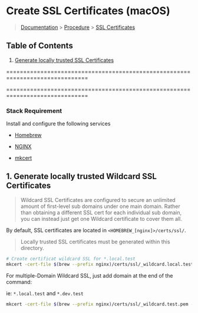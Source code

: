 # Create SSL Certificates (macOS)

> [Documentation](../../readme.md) > [Procedure](./../readme.md) > [SSL Certificates](ssl-certificates.md)

## Table of Contents
1. [Generate locally trusted SSL Certificates](#markdown-header-1-generate-locally-trusted-ssl-certificates)

==============================================================================

==============================================================================

### Stack Requirement
Install and configure the following services

- [Homebrew](../../installation/macos/homebrew.md)

- [NGINX](../../installation/macos/nginx.md)

- [mkcert](../../installation/macos/mkcert.md)

## 1. Generate locally trusted Wildcard SSL Certificates

> Wildcard SSL Certificates are configured to secure an unlimited amount of first-level sub domains under one main domain.
> Rather than obtaining a different SSL cert for each individual sub domain, you can instead just get one Wildcard certificate to cover them all.

By default, SSL certificates are located in `<HOMEBREW_[nginx]>/certs/ssl/`.

> Locally trusted SSL certificates must be generated within this directory.

```bash
# Create certificat wildcard SSL for *.local.test
mkcert -cert-file $(brew --prefix nginx)/certs/ssl/_wildcard.local.test.pem -key-file $(brew --prefix nginx)/certs/ssl/_wildcard.local.test-key.pem "*.local.test"
```

For multiple-Domain Wildcard SSL, just add domain at the end of the command:

ie: `*.local.test` and `*.dev.test`
```bash
mkcert -cert-file $(brew --prefix nginx)/certs/ssl/_wildcard.test.pem -key-file $(brew --prefix nginx)/certs/ssl/_wildcard.test-key.pem "*.local.test" "*.dev.test"
```
